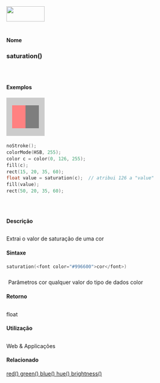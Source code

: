 <img height="40" src="../images/1pix.gif" width="100"/>
<img height="1" src="../images/1pix.gif" width="20"/>
<img height="1" src="../images/1pix.gif" width="555"/>

#### Nome
### saturation()
<img height="25" src="../images/1pix.gif" width="1"/>

#### Exemplos
<img border="0" height="100" src="media/saturation_.gif" width="100"/>

```pde
noStroke(); 
colorMode(HSB, 255); 
color c = color(0, 126, 255); 
fill(c); 
rect(15, 20, 35, 60); 
float value = saturation(c);  // atribui 126 a "value"
fill(value); 
rect(50, 20, 35, 60); 

```
<img height="25" src="../images/1pix.gif" width="1"/>

#### Descrição
Extrai o valor de saturação de uma cor
<img height="25" src="../images/1pix.gif" width="1"/>

#### Sintaxe
```pde
saturation(<font color="#996600">cor</font>)

```
<img height="25" src="../images/1pix.gif" width="1"/>
Parâmetros
cor
qualquer valor do tipo de dados color
<img height="25" src="../images/1pix.gif" width="1"/>

#### Retorno

	
float
<img height="25" src="../images/1pix.gif" width="1"/>

#### Utilização

	
Web & Applicações
<img height="25" src="../images/1pix.gif" width="1"/>

#### Relacionado
[red() ](red_)[green() ](green_)[blue() ](blue_)[hue() ](hue_)[brightness() ](brightness_)
